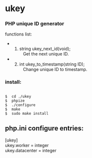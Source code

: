 ukey
====

<h3>PHP unique ID generator</h3>

functions list:<br />

* 1) string ukey_next_id(void);<br />
&nbsp;&nbsp;&nbsp;Get the next unique ID.<br />

* 2) int ukey_to_timestamp(string ID);<br />
&nbsp;&nbsp;&nbsp;Change unique ID to timestamp.<br />


<h3>install:</h3>
<pre><code>
$  cd ./ukey
$  phpize
$  ./configure
$  make
$  sudo make install
</code></pre>


php.ini configure entries:
--------------------------
[ukey]<br />
ukey.worker = integer<br />
ukey.datacenter = integer<br />
